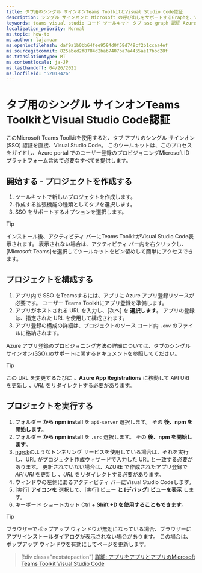 ```yaml
---
title: タブ用のシングル サインオンTeams ToolkitとVisual Studio Code認証
description: シングル サインオンと Microsoft の呼び出しをサポートするGraphを、Visual Studio CodeでMicrosoft Teams Toolkit
keywords: teams visual studio コード ツールキット タブ sso graph 認証 Azure IDENTITY プラットフォーム
localization_priority: Normal
ms.topic: how-to
ms.author: lajanuar
ms.openlocfilehash: daf9a1b0bb64fee9584d0f58d749cf2b1ccaa4ef
ms.sourcegitcommit: 825abed2f8784d2bab7407ba7a4455ae17bbd28f
ms.translationtype: MT
ms.contentlocale: ja-JP
ms.lasthandoff: 04/26/2021
ms.locfileid: "52018426"
---
```

# <a name="single-sign-on-authentication-with-teams-toolkit-and-visual-studio-code-for-tabs"></a>タブ用のシングル サインオンTeams ToolkitとVisual Studio Code認証

このMicrosoft Teams Toolkitを使用すると、タブ アプリのシングル サインオン (SSO) 認証を直接、Visual Studio Code。 このツールキットは、このプロセスをガイドし、Azure portal でのユーザー登録のプロビジョニングMicrosoft ID プラットフォーム含めて必要なすべてを提供します。

## <a name="get-started--create-a-project"></a>開始する - プロジェクトを作成する

1. ツールキットで新しいプロジェクトを作成します。
1. 作成する拡張機能の種類としてタブを選択します。
1. SSO をサポートするオプションを選択します。

> [!TIP]
> インストール後、アクティビティ バーにTeams ToolkitがVisual Studio Code表示されます。 表示されない場合は、アクティビティ バー内を右クリックし、[Microsoft Teams]を選択してツールキットをピン留めして簡単にアクセスできます。

## <a name="configure-your-project"></a>プロジェクトを構成する

1. アプリ内で SSO をTeamsするには、アプリに Azure アプリ登録リソースが必要です。 ユーザー Teams Toolkitにアプリ登録を準備します。
1. アプリがホストされる URL を入力し、[次へ] を **選択します**。 アプリの登録は、指定された URL を使用して構成されます。
1. アプリ登録の構成の詳細は、プロジェクトのソース コード内 `.env` のファイルに格納されます。

Azure アプリ登録のプロビジョニング方法の詳細については、タブのシングル サインオン[(SSO) の](../tabs/how-to/authentication/auth-aad-sso.md)サポートに関するドキュメントを参照してください。 

> [!TIP]
> この URL を変更するたびに **、Azure App Registrations** に移動して API URI を更新し *、URL* をリダイレクトする必要があります。

## <a name="run-your-project"></a>プロジェクトを実行する

1. フォルダー **から npm install** を `api-server` 選択します。 その **後、npm を開始します**。
1. フォルダー **から npm install** を `.src` 選択します。 その **後、npm を開始します**。
1. [ngrok](https://ngrok.com/)のようなトンネリング サービスを使用している場合は、それを実行し、URL がプロジェクト作成ウィザードで入力した URL と一致する必要があります。 更新されていない場合は、AZURE で作成されたアプリ登録で _API URI_ を更新し _、URL_ をリダイレクトする必要があります。
1. ウィンドウの左側にあるアクティビティ バーにVisual Studio Codeします。
1. [実行] **アイコンを** 選択して、[実行] ビュー **と [デバッグ] ビューを表示** します。
1. キーボード ショートカット Ctrl + **Shift +D を使用することもできます**。

> [!TIP]
> ブラウザーでポップアップ ウィンドウが無効になっている場合、ブラウザーにアプリインストールダイアログが表示されない場合があります。 この場合は、ポップアップ ウィンドウを有効にしてページを更新します。

> [!div class="nextstepaction"]
> [詳細: アプリをアプリとアプリのMicrosoft Teams Toolkit Visual Studio Code](visual-studio-code-overview.md)
